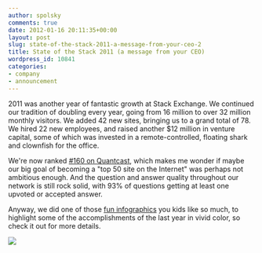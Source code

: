 ```yaml
---
author: spolsky
comments: true
date: 2012-01-16 20:11:35+00:00
layout: post
slug: state-of-the-stack-2011-a-message-from-your-ceo-2
title: State of the Stack 2011 (a message from your CEO)
wordpress_id: 10841
categories:
- company
- announcement
---
```


2011 was another year of fantastic growth at Stack Exchange. We continued our tradition of doubling every year, going from 16 million to over 32 million monthly visitors. We added 42 new sites, bringing us to a grand total of 78. We hired 22 new employees, and raised another $12 million in venture capital, some of which was invested in a remote-controlled, floating shark and clownfish for the office.

We're now ranked [#160 on Quantcast](http://www.quantcast.com/p-c1rF4kxgLUzNc#), which makes me wonder if maybe our big goal of becoming a "top 50 site on the Internet" was perhaps not ambitious enough. And the question and answer quality throughout our network is still rock solid, with 93% of questions getting at least one upvoted or accepted answer.

Anyway, we did one of those [fun infographics](http://stackexchange.com/stateofthestack) you kids like so much, to highlight some of the accomplishments of the last year in vivid color, so check it out for more details.

[![](/blog/images/2012-01-16-state-of-the-stack-2011-a-message-from-your-ceo-2/1-16-2012-12-47-24-PM.png)](http://stackexchange.com/stateofthestack)
